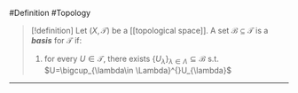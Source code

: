 #Definition #Topology 

> [!definition]
> Let $(X,\mathcal{T})$ be a [[topological space]]. A set $\mathcal{B}\subseteq \mathcal{T}$ is a ***basis*** for $\mathcal{T}$ if: 
> 1. for every $U\in \mathcal{T}$, there exists $\{ U_{\lambda} \}_{\lambda\in \Lambda}\subseteq \mathcal{B}$ s.t. $U=\bigcup_{\lambda\in \Lambda}^{}U_{\lambda}$
---
